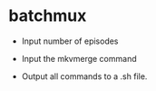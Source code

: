 # batchmux

- Input number of episodes

- Input the mkvmerge command

- Output all commands to a .sh file.
